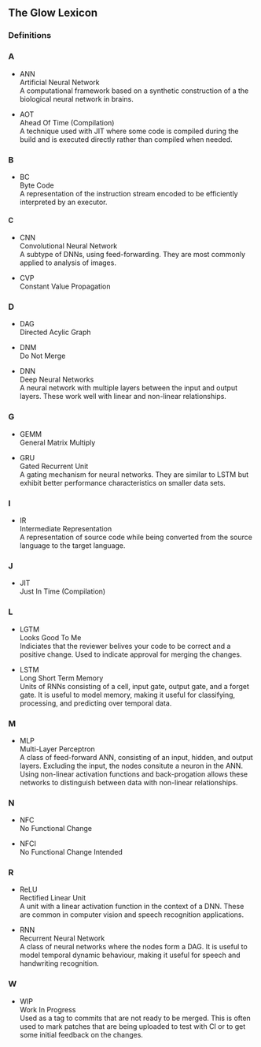 ## The Glow Lexicon

### Definitions

### A

* ANN  
  Artificial Neural Network  
  A computational framework based on a synthetic construction of a the
  biological neural network in brains.

* AOT  
  Ahead Of Time (Compilation)  
  A technique used with JIT where some code is compiled during the build and
  is executed directly rather than compiled when needed.

### B

* BC  
  Byte Code  
  A representation of the instruction stream encoded to be efficiently
  interpreted by an executor.

#### C

* CNN  
  Convolutional Neural Network  
  A subtype of DNNs, using feed-forwarding.  They are most commonly applied to
  analysis of images.

* CVP  
  Constant Value Propagation  

### D

* DAG  
  Directed Acylic Graph  

* DNM  
  Do Not Merge  

* DNN  
  Deep Neural Networks  
  A neural network with multiple layers between the input and output layers.
  These work well with linear and non-linear relationships.

### G

* GEMM  
  General Matrix Multiply  

* GRU  
  Gated Recurrent Unit  
  A gating mechanism for neural networks.  They are similar to LSTM but exhibit
  better performance characteristics on smaller data sets.

### I

* IR  
  Intermediate Representation  
  A representation of source code while being converted from the source language
  to the target language.

### J

* JIT  
  Just In Time (Compilation)  

### L

* LGTM  
  Looks Good To Me  
  Indiciates that the reviewer belives your code to be correct and a positive
  change.  Used to indicate approval for merging the changes.

* LSTM  
  Long Short Term Memory  
  Units of RNNs consisting of a cell, input gate, output gate, and a forget
  gate.  It is useful to model memory, making it useful for classifying,
  processing, and predicting over temporal data.

### M

* MLP  
  Multi-Layer Perceptron  
  A class of feed-forward ANN, consisting of an input, hidden, and output
  layers.  Excluding the input, the nodes consitute a neuron in the ANN.  Using
  non-linear activation functions and back-progation allows these networks to
  distinguish between data with non-linear relationships.

### N

* NFC  
  No Functional Change  

* NFCI  
   No Functional Change Intended  

### R

* ReLU  
  Rectified Linear Unit  
  A unit with a linear activation function in the context of a DNN.  These are
  common in computer vision and speech recognition applications.

* RNN  
  Recurrent Neural Network  
  A class of neural networks where the nodes form a DAG.  It is useful to model
  temporal dynamic behaviour, making it useful for speech and handwriting
  recognition.

### W

* WIP  
  Work In Progress  
  Used as a tag to commits that are not ready to be merged.  This is often used
  to mark patches that are being uploaded to test with CI or to get some initial
  feedback on the changes.


